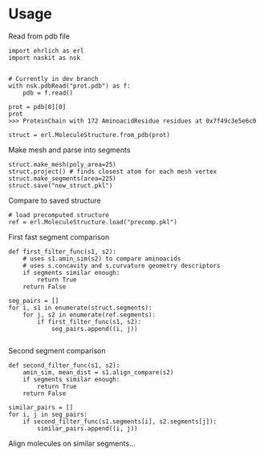Usage
===
Read from pdb file
```
import ehrlich as erl
import naskit as nsk


# Currently in dev branch
with nsk.pdbRead("prot.pdb") as f:
    pdb = f.read()
    
prot = pdb[0][0]
prot
>>> ProteinChain with 172 AminoacidResidue residues at 0x7f49c3e5e6c0

struct = erl.MoleculeStructure.from_pdb(prot)
```

Make mesh and parse into segments
```
struct.make_mesh(poly_area=25)
struct.project() # finds closest atom for each mesh vertex
struct.make_segments(area=225)
struct.save("new_struct.pkl")
```

Compare to saved structure
```
# load precomputed structure
ref = erl.MoleculeStructure.load("precomp.pkl")
```

First fast segment comparison
```
def first_filter_func(s1, s2):
	# uses s1.amin_sim(s2) to compare aminoacids
    # uses s.concavity and s.curvature geometry descriptors
	if segments similar enough:
    	return True
    return False
    
seg_pairs = []
for i, s1 in enumerate(struct.segments):
	for j, s2 in enumerate(ref.segments):
    	if first_filter_func(s1, s2):
        	seg_pairs.append((i, j))
    	
```

Second segment comparison
```
def second_filter_func(s1, s2):
	amin_sim, mean_dist = s1.align_compare(s2)
	if segments similar enough:
    	return True
    return False
    
similar_pairs = []
for i, j in seg_pairs:
	if second_filter_func(s1.segments[i], s2.segments[j]):
		similar_pairs.append((i, j))    	
```

Align molecules on similar segments...